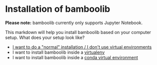 # Installation of bamboolib

**Please note:** bamboolib currently only supports Jupyter Notebook.

This markdown will help you install bamboolib based on your computer setup. What does your setup look like?

- [I want to do a "normal" installation / I don't use virtual environments](https://github.com/tkrabel/bamboolib/blob/master/installation/no_virtual_environment/installation.md#installing-bamboolib-without-virtual-environment)
- I want to install bamboolib inside a [virtualenv](https://github.com/tkrabel/bamboolib/blob/master/installation/virtualenv/setup_and_installation.md#installing-bamboolib-using-virtualenv)
- I want to install bamboolib inside a [conda virtual environment](https://github.com/tkrabel/bamboolib/blob/master/installation/conda_venv/setup_and_installation.md#installing-bamboolib-using-conda-environment)

